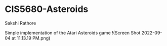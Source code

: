 # CIS5680-Asteroids
Sakshi Rathore

Simple implementation of the Atari Asteroids game
!(Screen Shot 2022-09-04 at 11.13.19 PM.png)
